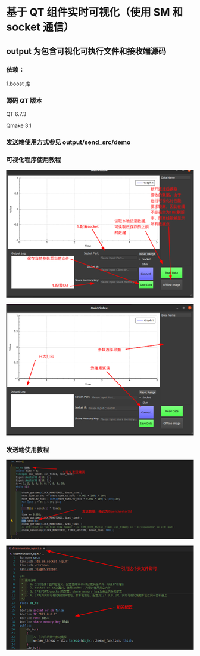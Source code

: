 # 基于 QT 组件实时可视化（使用 SM 和 socket 通信）

## output 为包含可视化可执行文件和接收端源码

### 依赖：

1.boost 库

### 源码 QT 版本

QT 6.7.3

Qmake 3.1

### 发送端使用方式参见 output/send_src/demo

### 可视化程序使用教程

![](image-20241206205511250.png)

![](image-20241206205927353.png)

### 发送端使用教程

![](image-20241206210232609.png)

![image-20241206210901855](image-20241206210901855.png)

